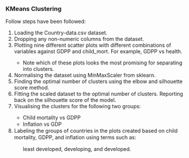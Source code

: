 <h3>KMeans Clustering</h3>

Follow steps have been followed: <br>
<ol>
<li>Loading the Country-data.csv dataset. </li>
<li>Dropping any non-numeric columns from the dataset. </li>
<li>Plotting nine different scatter plots with different combinations of variables against GDPP and child_mort. For example, GDPP vs health. </li>
  <ul>
  <li>Note which of these plots looks the most promising for separating into clusters.</li>
  </ul>
<li>Normalising the dataset using MinMaxScaler from sklearn. </li>
<li>Finding the optimal number of clusters using the elbow and silhouette score method. </li>
<li>Fitting the scaled dataset to the optimal number of clusters. Reporting back on the silhouette score of the model. </li>
<li>Visualising the clusters for the following two groups:  </li>
     <ul>
  	<li>Child mortality vs GDPP</li> 
  	<li>Inﬂation vs GDP</li>
     </ul>
<li>Labeling the groups of countries in the plots created based on child mortality, GDPP, and inﬂation using terms such as: </li>
  <ul>least developed, developing, and developed.</ul>
</ul>
